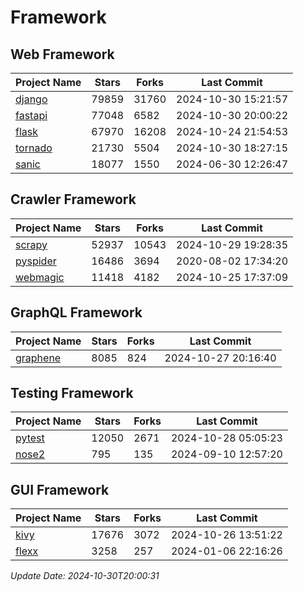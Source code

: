 # Framework

## Web Framework
| Project Name | Stars | Forks | Last Commit |
| ------------ | ----- | ----- | ----------- |
| [django](https://github.com/django/django) | 79859 | 31760 | 2024-10-30 15:21:57 |
| [fastapi](https://github.com/fastapi/fastapi) | 77048 | 6582 | 2024-10-30 20:00:22 |
| [flask](https://github.com/pallets/flask) | 67970 | 16208 | 2024-10-24 21:54:53 |
| [tornado](https://github.com/tornadoweb/tornado) | 21730 | 5504 | 2024-10-30 18:27:15 |
| [sanic](https://github.com/sanic-org/sanic) | 18077 | 1550 | 2024-06-30 12:26:47 |

## Crawler Framework
| Project Name | Stars | Forks | Last Commit |
| ------------ | ----- | ----- | ----------- |
| [scrapy](https://github.com/scrapy/scrapy) | 52937 | 10543 | 2024-10-29 19:28:35 |
| [pyspider](https://github.com/binux/pyspider) | 16486 | 3694 | 2020-08-02 17:34:20 |
| [webmagic](https://github.com/code4craft/webmagic) | 11418 | 4182 | 2024-10-25 17:37:09 |

## GraphQL Framework
| Project Name | Stars | Forks | Last Commit |
| ------------ | ----- | ----- | ----------- |
| [graphene](https://github.com/graphql-python/graphene) | 8085 | 824 | 2024-10-27 20:16:40 |

## Testing Framework
| Project Name | Stars | Forks | Last Commit |
| ------------ | ----- | ----- | ----------- |
| [pytest](https://github.com/pytest-dev/pytest) | 12050 | 2671 | 2024-10-28 05:05:23 |
| [nose2](https://github.com/nose-devs/nose2) | 795 | 135 | 2024-09-10 12:57:20 |

## GUI Framework
| Project Name | Stars | Forks | Last Commit |
| ------------ | ----- | ----- | ----------- |
| [kivy](https://github.com/kivy/kivy) | 17676 | 3072 | 2024-10-26 13:51:22 |
| [flexx](https://github.com/flexxui/flexx) | 3258 | 257 | 2024-01-06 22:16:26 |

*Update Date: 2024-10-30T20:00:31*